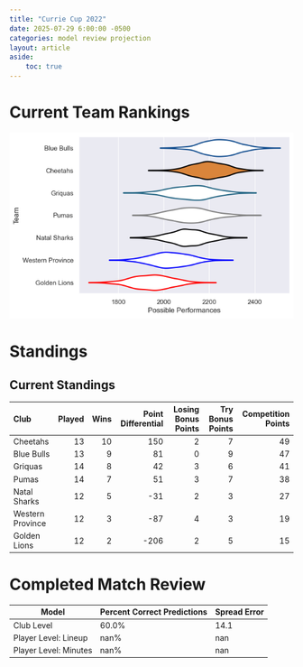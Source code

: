 ```yaml
---  
title: "Currie Cup 2022"  
date: 2025-07-29 6:00:00 -0500  
categories: model review projection  
layout: article  
aside:  
    toc: true  
---
```

# Current Team Rankings


![Club Rankings](plots/rankings_Currie_Cup_2022.png)
# Standings

## Current Standings


| Club             |   Played |   Wins |   Point Differential |   Losing Bonus Points |   Try Bonus Points |   Competition Points |
|:-----------------|---------:|-------:|---------------------:|----------------------:|-------------------:|---------------------:|
| Cheetahs         |       13 |     10 |                  150 |                     2 |                  7 |                   49 |
| Blue Bulls       |       13 |      9 |                   81 |                     0 |                  9 |                   47 |
| Griquas          |       14 |      8 |                   42 |                     3 |                  6 |                   41 |
| Pumas            |       14 |      7 |                   51 |                     3 |                  7 |                   38 |
| Natal Sharks     |       12 |      5 |                  -31 |                     2 |                  3 |                   27 |
| Western Province |       12 |      3 |                  -87 |                     4 |                  3 |                   19 |
| Golden Lions     |       12 |      2 |                 -206 |                     2 |                  5 |                   15 |



# Completed Match Review


| Model | Percent Correct Predictions | Spread Error |
| ------ | ------ | ------ |
| Club Level | 60.0% | 14.1 |
| Player Level: Lineup | nan% | nan |
| Player Level: Minutes | nan% | nan |


